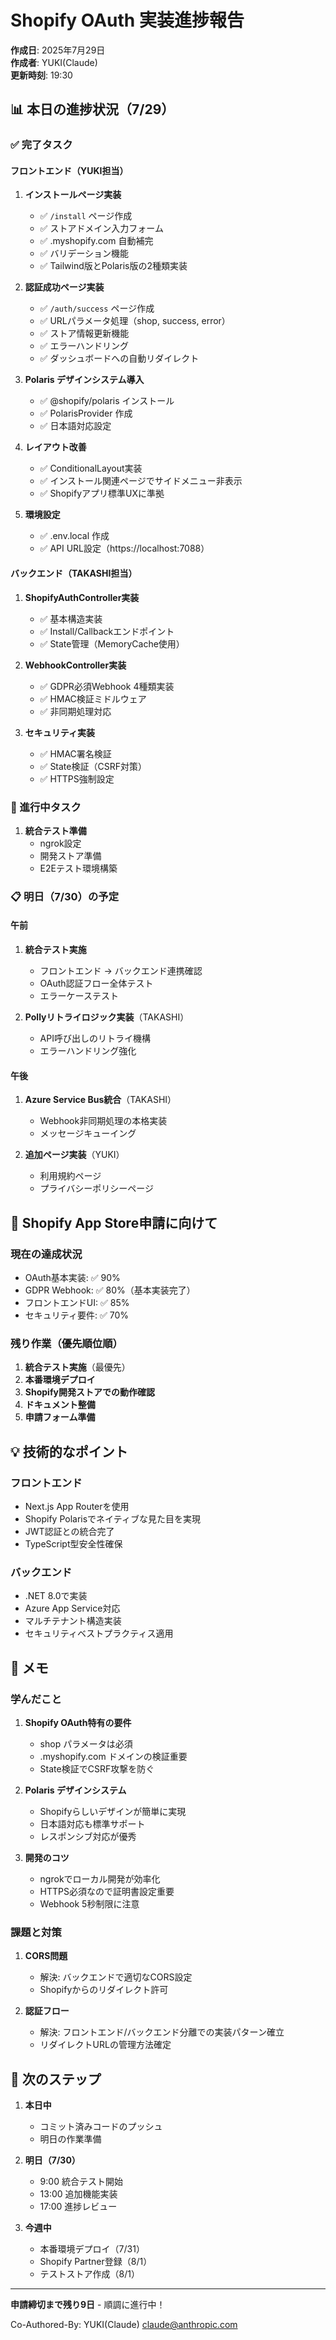 # Shopify OAuth 実装進捗報告

**作成日**: 2025年7月29日  
**作成者**: YUKI(Claude)  
**更新時刻**: 19:30

## 📊 本日の進捗状況（7/29）

### ✅ 完了タスク

#### フロントエンド（YUKI担当）
1. **インストールページ実装**
   - ✅ `/install` ページ作成
   - ✅ ストアドメイン入力フォーム
   - ✅ .myshopify.com 自動補完
   - ✅ バリデーション機能
   - ✅ Tailwind版とPolaris版の2種類実装

2. **認証成功ページ実装**
   - ✅ `/auth/success` ページ作成
   - ✅ URLパラメータ処理（shop, success, error）
   - ✅ ストア情報更新機能
   - ✅ エラーハンドリング
   - ✅ ダッシュボードへの自動リダイレクト

3. **Polaris デザインシステム導入**
   - ✅ @shopify/polaris インストール
   - ✅ PolarisProvider 作成
   - ✅ 日本語対応設定

4. **レイアウト改善**
   - ✅ ConditionalLayout実装
   - ✅ インストール関連ページでサイドメニュー非表示
   - ✅ Shopifyアプリ標準UXに準拠

5. **環境設定**
   - ✅ .env.local 作成
   - ✅ API URL設定（https://localhost:7088）

#### バックエンド（TAKASHI担当）
1. **ShopifyAuthController実装**
   - ✅ 基本構造実装
   - ✅ Install/Callbackエンドポイント
   - ✅ State管理（MemoryCache使用）

2. **WebhookController実装**
   - ✅ GDPR必須Webhook 4種類実装
   - ✅ HMAC検証ミドルウェア
   - ✅ 非同期処理対応

3. **セキュリティ実装**
   - ✅ HMAC署名検証
   - ✅ State検証（CSRF対策）
   - ✅ HTTPS強制設定

### 🔄 進行中タスク

1. **統合テスト準備**
   - ngrok設定
   - 開発ストア準備
   - E2Eテスト環境構築

### 📋 明日（7/30）の予定

#### 午前
1. **統合テスト実施**
   - フロントエンド → バックエンド連携確認
   - OAuth認証フロー全体テスト
   - エラーケーステスト

2. **Pollyリトライロジック実装**（TAKASHI）
   - API呼び出しのリトライ機構
   - エラーハンドリング強化

#### 午後
1. **Azure Service Bus統合**（TAKASHI）
   - Webhook非同期処理の本格実装
   - メッセージキューイング

2. **追加ページ実装**（YUKI）
   - 利用規約ページ
   - プライバシーポリシーページ

## 🎯 Shopify App Store申請に向けて

### 現在の達成状況
- OAuth基本実装: ✅ 90%
- GDPR Webhook: ✅ 80%（基本実装完了）
- フロントエンドUI: ✅ 85%
- セキュリティ要件: ✅ 70%

### 残り作業（優先順位順）
1. **統合テスト実施**（最優先）
2. **本番環境デプロイ**
3. **Shopify開発ストアでの動作確認**
4. **ドキュメント整備**
5. **申請フォーム準備**

## 💡 技術的なポイント

### フロントエンド
- Next.js App Routerを使用
- Shopify Polarisでネイティブな見た目を実現
- JWT認証との統合完了
- TypeScript型安全性確保

### バックエンド
- .NET 8.0で実装
- Azure App Service対応
- マルチテナント構造実装
- セキュリティベストプラクティス適用

## 📝 メモ

### 学んだこと
1. **Shopify OAuth特有の要件**
   - shop パラメータは必須
   - .myshopify.com ドメインの検証重要
   - State検証でCSRF攻撃を防ぐ

2. **Polaris デザインシステム**
   - Shopifyらしいデザインが簡単に実現
   - 日本語対応も標準サポート
   - レスポンシブ対応が優秀

3. **開発のコツ**
   - ngrokでローカル開発が効率化
   - HTTPS必須なので証明書設定重要
   - Webhook 5秒制限に注意

### 課題と対策
1. **CORS問題**
   - 解決: バックエンドで適切なCORS設定
   - Shopifyからのリダイレクト許可

2. **認証フロー**
   - 解決: フロントエンド/バックエンド分離での実装パターン確立
   - リダイレクトURLの管理方法確定

## 🚀 次のステップ

1. **本日中**
   - コミット済みコードのプッシュ
   - 明日の作業準備

2. **明日（7/30）**
   - 9:00 統合テスト開始
   - 13:00 追加機能実装
   - 17:00 進捗レビュー

3. **今週中**
   - 本番環境デプロイ（7/31）
   - Shopify Partner登録（8/1）
   - テストストア作成（8/1）

---

**申請締切まで残り9日** - 順調に進行中！

Co-Authored-By: YUKI(Claude) <claude@anthropic.com>